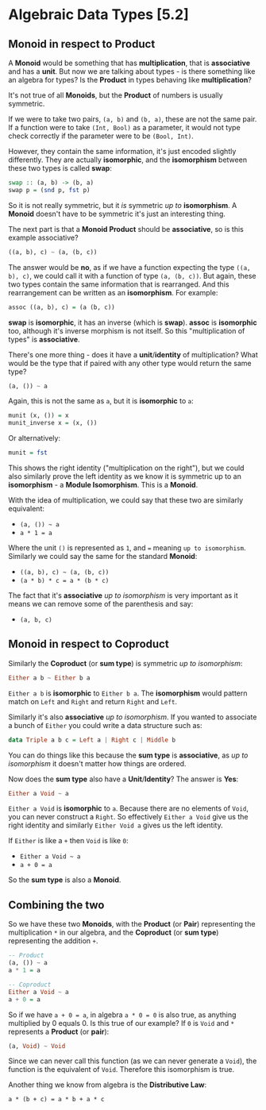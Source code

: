 # Algebraic Data Types [5.2]

## Monoid in respect to Product

A **Monoid** would be something that has **multiplication**, that is **associative** and has a **unit**. But now we are talking about types - is there something like an algebra for types? Is the **Product** in types behaving like **multiplication**?

It's not true of all **Monoids**, but the **Product** of numbers is usually symmetric.

If we were to take two pairs, `(a, b)` and `(b, a)`, these are not the same pair. If a function were to take `(Int, Bool)` as a parameter, it would not type check correctly if the parameter were to be `(Bool, Int)`.

However, they contain the same information, it's just encoded slightly differently. They are actually **isomorphic**, and the **isomorphism** between these two types is called **swap**:

```haskell
swap :: (a, b) -> (b, a)
swap p = (snd p, fst p)
```

So it is not really symmetric, but it _is_ symmetric _up to_ **isomorphism**. A **Monoid** doesn't have to be symmetric it's just an interesting thing.

The next part is that a **Monoid Product** should be **associative**, so is this example associative?

```haskell
((a, b), c) ~ (a, (b, c))
```

The answer would be **no**, as if we have a function expecting the type `((a, b), c)`, we could call it with a function of type `(a, (b, c))`. But again, these two types contain the same information that is rearranged. And this rearrangement can be written as an **isomorphism**. For example:

```haskell
assoc ((a, b), c) = (a (b, c))
```

**swap** is **isomorphic**, it has an inverse (which is **swap**). **assoc** is **isomorphic** too, although it's inverse morphism is not itself. So this "multiplication of types" is **associative**.

There's one more thing - does it have a **unit**/**identity** of multiplication? What would be the type that if paired with any other type would return the same type?

```haskell
(a, ()) ~ a
```

Again, this is not the same as `a`, but it is **isomorphic** to `a`:

```haskell
munit (x, ()) = x
munit_inverse x = (x, ())
```

Or alternatively:

```haskell
munit = fst
```

This shows the right identity ("multiplication on the right"), but we could also similarly prove the left identity as we know it is symmetric up to an **isomorphism** - a **Module Isomorphism**. This is a **Monoid**.

With the idea of multiplication, we could say that these two are similarly equivalent:

- `(a, ()) ~ a`
- `a * 1 = a`

Where the unit `()` is represented as `1`, and `=` meaning `up to isomorphism`. Similarly we could say the same for the standard **Monoid**:

- `((a, b), c) ~ (a, (b, c))`
- `(a * b) * c = a * (b * c)`

The fact that it's **associative** _up to isomorphism_ is very important as it means we can remove some of the parenthesis and say:

- `(a, b, c)`

## Monoid in respect to Coproduct

Similarly the **Coproduct** (or **sum type**) is symmetric _up to isomorphism_:

```haskell
Either a b ~ Either b a
```

`Either a b` is **isomorphic** to `Either b a`. The **isomorphism** would pattern match on `Left` and `Right` and return `Right` and `Left`.

Similarly it's also **associative** _up to isomorphism_. If you wanted to associate a bunch of `Either` you could write a data structure such as:

```haskell
data Triple a b c = Left a | Right c | Middle b
```

You can do things like this because the **sum type** is **associative**, as _up to isomorphism_ it doesn't matter how things are ordered.

Now does the **sum type** also have a **Unit**/**Identity**? The answer is **Yes**:

```haskell
Either a Void ~ a
```

`Either a Void` is **isomorphic** to `a`. Because there are no elements of `Void`, you can never construct a `Right`. So effectively `Either a Void` give us the right identity and similarly `Either Void a` gives us the left identity.

If `Either` is like a `+` then `Void` is like `0`:

- `Either a Void ~ a`
- `a + 0 = a`

So the **sum type** is also a **Monoid**.

## Combining the two

So we have these two **Monoids**, with the **Product** (or **Pair**) representing the multiplication `*` in our algebra, and the **Coproduct** (or **sum type**) representing the addition `+`.

```haskell
-- Product
(a, ()) ~ a
a * 1 = a

-- Coproduct
Either a Void ~ a
a + 0 = a
```

So if we have `a + 0 = a`, in algebra `a * 0 = 0` is also true, as anything multiplied by 0 equals 0. Is this true of our example? If `0` is `Void` and `*` represents a **Product** (or **pair**):

```haskell
(a, Void) ~ Void
```

Since we can never call this function (as we can never generate a `Void`), the function is the equivalent of `Void`. Therefore this isomorphism is true.

Another thing we know from algebra is the **Distributive Law**:

```
a * (b + c) = a * b + a * c
```
